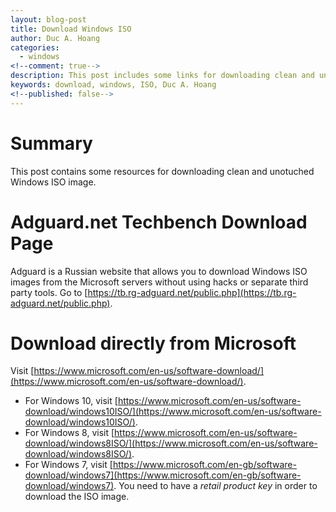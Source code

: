 ```yaml
---
layout: blog-post
title: Download Windows ISO
author: Duc A. Hoang
categories:
  - windows
<!--comment: true-->
description: This post includes some links for downloading clean and unotuched Windows ISO image
keywords: download, windows, ISO, Duc A. Hoang
<!--published: false-->
---
```


<div class="alert alert-info" markdown="1">
<h1 class="alert-heading">Summary</h1>
This post contains some resources for downloading clean and unotuched Windows ISO image.
</div>

# Adguard.net Techbench Download Page

Adguard is a Russian website that allows you to download Windows ISO images from the Microsoft servers without using hacks or separate third party tools. 
Go to [https://tb.rg-adguard.net/public.php](https://tb.rg-adguard.net/public.php).

# Download directly from Microsoft

Visit [https://www.microsoft.com/en-us/software-download/](https://www.microsoft.com/en-us/software-download/).
* For Windows 10, visit [https://www.microsoft.com/en-us/software-download/windows10ISO/](https://www.microsoft.com/en-us/software-download/windows10ISO/).
* For Windows 8, visit [https://www.microsoft.com/en-us/software-download/windows8ISO/](https://www.microsoft.com/en-us/software-download/windows8ISO/).
* For Windows 7, visit [https://www.microsoft.com/en-gb/software-download/windows7](https://www.microsoft.com/en-gb/software-download/windows7). You need to have a *retail product key* in order to download the ISO image.
